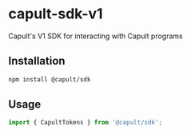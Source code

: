 # capult-sdk-v1

Capult's V1 SDK for interacting with Capult programs

## Installation

```bash
npm install @capult/sdk
```

## Usage

```typescript
import { CapultTokens } from '@capult/sdk';


```
